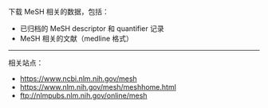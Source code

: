 下载 MeSH 相关的数据，包括：

* 已归档的 MeSH descriptor 和 quantifier 记录
* MeSH 相关的文献（medline 格式）

---

相关站点：

* https://www.ncbi.nlm.nih.gov/mesh
* https://www.nlm.nih.gov/mesh/meshhome.html
* ftp://nlmpubs.nlm.nih.gov/online/mesh
